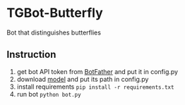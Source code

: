 # TGBot-Butterfly
Bot that distinguishes butterflies

## Instruction
1. get bot API token from [BotFather](t.me/BotFather) and put it in config.py
2. download [model](https://drive.google.com/file/d/1wIuc2xbGYHr1onxq2a3K0Ra0KP8B0P7H/view?usp=sharing) and put its path in config.py
3. install requirements `pip install -r requirements.txt`
4. run bot `python bot.py`